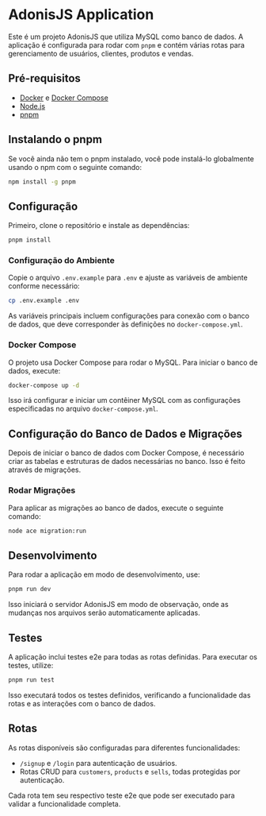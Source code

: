 # AdonisJS Application

Este é um projeto AdonisJS que utiliza MySQL como banco de dados. A aplicação é configurada para rodar com `pnpm` e contém várias rotas para gerenciamento de usuários, clientes, produtos e vendas.

## Pré-requisitos

- [Docker](https://www.docker.com/get-started) e [Docker Compose](https://docs.docker.com/compose/install/)
- [Node.js](https://nodejs.org/en/download/)
- [pnpm](https://pnpm.io/)

## Instalando o pnpm

Se você ainda não tem o pnpm instalado, você pode instalá-lo globalmente usando o npm com o seguinte comando:

```bash
npm install -g pnpm
```

## Configuração

Primeiro, clone o repositório e instale as dependências:

```bash
pnpm install
```

### Configuração do Ambiente

Copie o arquivo `.env.example` para `.env` e ajuste as variáveis de ambiente conforme necessário:

```bash
cp .env.example .env
```

As variáveis principais incluem configurações para conexão com o banco de dados, que deve corresponder às definições no `docker-compose.yml`.

### Docker Compose

O projeto usa Docker Compose para rodar o MySQL. Para iniciar o banco de dados, execute:

```bash
docker-compose up -d
```

Isso irá configurar e iniciar um contêiner MySQL com as configurações especificadas no arquivo `docker-compose.yml`.

## Configuração do Banco de Dados e Migrações

Depois de iniciar o banco de dados com Docker Compose, é necessário criar as tabelas e estruturas de dados necessárias no banco. Isso é feito através de migrações.

### Rodar Migrações

Para aplicar as migrações ao banco de dados, execute o seguinte comando:

```bash
node ace migration:run
```

## Desenvolvimento

Para rodar a aplicação em modo de desenvolvimento, use:

```bash
pnpm run dev
```

Isso iniciará o servidor AdonisJS em modo de observação, onde as mudanças nos arquivos serão automaticamente aplicadas.

## Testes

A aplicação inclui testes e2e para todas as rotas definidas. Para executar os testes, utilize:

```bash
pnpm run test
```

Isso executará todos os testes definidos, verificando a funcionalidade das rotas e as interações com o banco de dados.

## Rotas

As rotas disponíveis são configuradas para diferentes funcionalidades:

- `/signup` e `/login` para autenticação de usuários.
- Rotas CRUD para `customers`, `products` e `sells`, todas protegidas por autenticação.

Cada rota tem seu respectivo teste e2e que pode ser executado para validar a funcionalidade completa.
